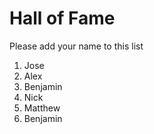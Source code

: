 # Hall of Fame
Please add your name to this list

1. Jose
2. Alex
3. Benjamin
4. Nick
5. Matthew
6. Benjamin
